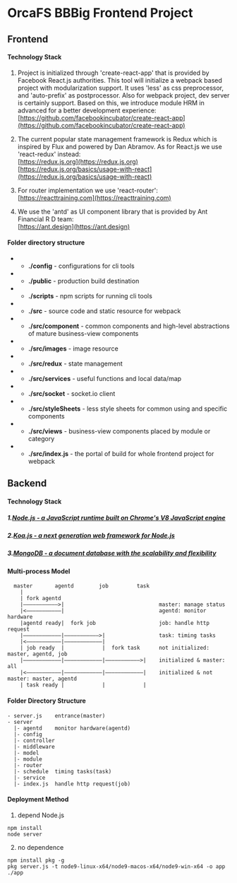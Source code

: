 # OrcaFS BBBig Frontend Project

## Frontend

#### Technology Stack

1. Project is initialized through 'create-react-app' that is provided by Facebook React.js authorities.
This tool will initialize a webpack based project with modularization support. It uses 'less' as css preprocessor, and 'auto-prefix' as postprocessor.
Also for webpack project, dev server is certainly support. Based on this, we introduce module HRM in advanced for a better development experience: <br />
[https://github.com/facebookincubator/create-react-app](https://github.com/facebookincubator/create-react-app) <br />

2. The current popular state management framework is Redux which is inspired by Flux and powered by Dan Abramov. As for React.js we use 'react-redux' instead: <br />
[https://redux.js.org](https://redux.js.org) <br />
[https://redux.js.org/basics/usage-with-react](https://redux.js.org/basics/usage-with-react) <br />

3. For router implementation we use 'react-router': <br />
[https://reacttraining.com](https://reacttraining.com) <br />

4. We use the 'antd' as UI component library that is provided by Ant Financial R D team: <br />
[https://ant.design](https://ant.design)

####  Folder directory structure

 - - __./config__          - configurations for cli tools
 - - __./public__          - production build destination
 - - __./scripts__         - npm scripts for running cli tools
 - - __./src__             - source code and static resource for webpack
 - - __./src/component__   - common components and high-level abstractions of mature business-view components
 - - __./src/images__      - image resource
 - - __./src/redux__       - state management
 - - __./src/services__    - useful functions and local data/map
 - - __./src/socket__      - socket.io client
 - - __./src/styleSheets__ - less style sheets for common using and specific components
 - - __./src/views__       - business-view components placed by module or category
 - - __./src/index.js__    - the portal of build for whole frontend project for webpack


## Backend

#### Technology Stack

##### 1.[Node.js - a JavaScript runtime built on Chrome's V8 JavaScript engine](https://github.com/nodejs/node)

##### 2.[Koa.js - a next generation web framework for Node.js](https://github.com/koajs/koa)

##### 3.[MongoDB - a document database with the scalability and flexibility](https://github.com/mongodb/mongo)

#### Multi-process Model
```
  master       agentd        job         task 
    | 
    | fork agentd                               
    |———————————>|                              master: manage status    
    |<———————————|                              agentd: monitor hardware
    |agentd ready|  fork job                    job: handle http request
    |————————————|———————————>|                 task: timing tasks
    |<———————————|————————————|                 
    | job ready  |            |  fork task      not initialized: master, agentd, job
    |————————————|————————————|———————————>|    initialized & master: all
    |<———————————|————————————|————————————|    initialized & not master: master, agentd
    | task ready |            |            |
```
#### Folder Directory Structure
```
- server.js    entrance(master)
- server
  |- agentd    monitor hardware(agentd)
  |- config
  |- controller
  |- middleware
  |- model
  |- module
  |- router
  |- schedule  timing tasks(task)
  |- service
  |- index.js  handle http request(job)
```
#### Deployment Method

1. depend Node.js
```
npm install
node server
```
2. no dependence
```
npm install pkg -g
pkg server.js -t node9-linux-x64/node9-macos-x64/node9-win-x64 -o app
./app
```